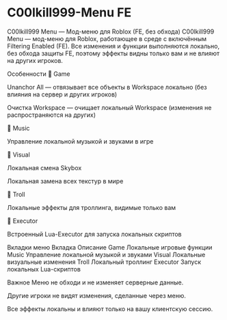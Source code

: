 # C00lkill999-Menu FE

C00lkill999 Menu — Мод-меню для Roblox (FE, без обхода)
C00lkill999 Menu — мод-меню для Roblox, работающее в среде с включённым Filtering Enabled (FE). Все изменения и функции выполняются локально, без обхода защиты FE, поэтому эффекты видны только вам и не влияют на других игроков.

Особенности
🔹 Game

Unanchor All — отвязывает все объекты в Workspace локально (без влияния на сервер и других игроков)

Очистка Workspace — очищает локальный Workspace (изменения не распространяются на других)

🔹 Music

Управление локальной музыкой и звуками в игре

🔹 Visual

Локальная смена Skybox

Локальная замена всех текстур в мире

🔹 Troll

Локальные эффекты для троллинга, видимые только вам

🔹 Executor

Встроенный Lua-Executor для запуска локальных скриптов

Вкладки меню
Вкладка	Описание
Game	Локальные игровые функции
Music	Управление локальной музыкой и звуками
Visual	Локальные визуальные изменения
Troll	Локальный троллинг
Executor	Запуск локальных Lua-скриптов

Важное
Меню не обходи и не изменяет серверные данные.

Другие игроки не видят изменения, сделанные через меню.

Все эффекты локальны и влияют только на вашу клиентскую сессию.
